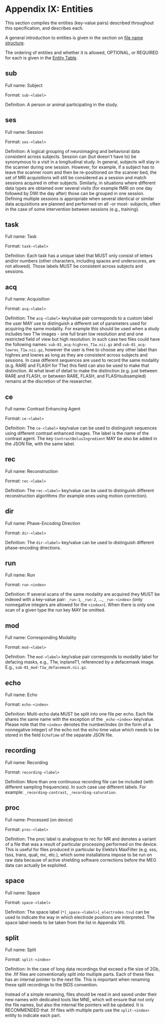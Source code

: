 # Appendix IX: Entities

This section compiles the entities (key-value pairs) described throughout this
specification, and describes each.

A general introduction to entities is given in the section on
[file name structure](../02-common-principles.md#file-name-structure).

The ordering of entities and whether it is allowed, OPTIONAL, or REQUIRED for
each is given in the [Entity Table](04-entity-table.md).

## sub

Full name: Subject

Format: `sub-<label>`

Definition: A person or animal participating in the study.

## ses

Full name: Session

Format: `ses-<label>`

Definition: A logical grouping of neuroimaging and behavioral data consistent across
subjects.
Session can (but doesn't have to) be synonymous to a visit in a
longitudinal study.
In general, subjects will stay in the scanner during one session.
However, for example, if a subject has to leave the scanner room and then
be re-positioned on the scanner bed, the set of MRI acquisitions will still
be considered as a session and match sessions acquired in other subjects.
Similarly, in situations where different data types are obtained over
several visits (for example fMRI on one day followed by DWI the day after)
those can be grouped in one session.
Defining multiple sessions is appropriate when several identical or similar
data acquisitions are planned and performed on all -or most- subjects,
often in the case of some intervention between sessions (e.g., training).

## task

Full name: Task

Format: `task-<label>`

Definition: Each task has a unique label that MUST only consist of letters and/or
numbers (other characters, including spaces and underscores, are not
allowed).
Those labels MUST be consistent across subjects and sessions.

## acq

Full name: Acquisition

Format: `acq-<label>`

Definition: The `acq-<label>` key/value pair corresponds to a custom label the
user MAY use to distinguish a different set of parameters used for
acquiring the same modality.
For example this should be used when a study includes two T1w images - one
full brain low resolution and and one restricted field of view but high
resolution.
In such case two files could have the following names:
`sub-01_acq-highres_T1w.nii.gz` and `sub-01_acq-lowres_T1w.nii.gz`, however
the user is free to choose any other label than highres and lowres as long
as they are consistent across subjects and sessions.
In case different sequences are used to record the same modality (e.g. RARE
and FLASH for T1w) this field can also be used to make that distinction.
At what level of detail to make the distinction (e.g. just between RARE and
FLASH, or between RARE, FLASH, and FLASHsubsampled) remains at the
discretion of the researcher.

## ce

Full name: Contrast Enhancing Agent

Format: `ce-<label>`

Definition: The `ce-<label>` key/value can be used to distinguish
sequences using different contrast enhanced images.
The label is the name of the contrast agent.
The key `ContrastBolusIngredient` MAY be also be added in the JSON file,
with the same label.

## rec

Full name: Reconstruction

Format: `rec-<label>`

Definition: The `rec-<label>` key/value can be used to distinguish
different reconstruction algorithms (for example ones using motion
correction).

## dir

Full name: Phase-Encoding Direction

Format: `dir-<label>`

Definition: The `dir-<label>` key/value can be used to distinguish
different phase-encoding directions.

## run

Full name: Run

Format: `run-<index>`

Definition: If several scans of the same modality are acquired they MUST be indexed
with a key-value pair: `_run-1`, `_run-2`, ..., `_run-<index>`
(only nonnegative integers are allowed for the `<index>`).
When there is only one scan of a given type the run key MAY be omitted.

## mod

Full name: Corresponding Modality

Format: `mod-<label>`

Definition: The `mod-<label>` key/value pair corresponds to modality label for defacing
masks, e.g., T1w, inplaneT1, referenced by a defacemask image.
E.g., `sub-01_mod-T1w_defacemask.nii.gz`.

## echo

Full name: Echo

Format: `echo-<index>`

Definition: Multi-echo data MUST be split into one file per echo.
Each file shares the same name with the exception of the `_echo-<index>`
key/value.
Please note that the `<index>` denotes the number/index (in the form of a
nonnegative integer) of the echo not the echo time value which needs to be
stored in the field `EchoTime` of the separate JSON file.

## recording

Full name: Recording

Format: `recording-<label>`

Definition: More than one continuous recording file can be included (with different
sampling frequencies).
In such case use different labels.
For example: `_recording-contrast`, `_recording-saturation`.

## proc

Full name: Processed (on device)

Format: `proc-<label>`

Definition: The proc label is analogous to rec for MR and denotes a variant of a file
that was a result of particular processing performed on the device.
This is useful for files produced in particular by Elekta’s MaxFilter
(e.g. sss, tsss, trans, quat, mc, etc.), which some installations impose to
be run on raw data because of active shielding software corrections before
the MEG data can actually be exploited.

## space

Full name: Space

Format: `space-<label>`

Definition: The space label (`*[_space-<label>]_electrodes.tsv`) can be used
to indicate the way in which electrode positions are interpreted.
The space label needs to be taken from the list in Appendix VIII.

## split

Full name: Split

Format: `split-<index>`

Definition: In the case of long data recordings that exceed a file size of 2Gb, the
.fif files are conventionally split into multiple parts.
Each of these files has an internal pointer to the next file.
This is important when renaming these split recordings to the BIDS
convention.

Instead of a simple renaming, files should be read in and saved under their
new names with dedicated tools like MNE, which will ensure that not only
the file names, but also the internal file pointers will be updated.
It is RECOMMENDED that .fif files with multiple parts use the
`split-<index>` entity to indicate each part.
